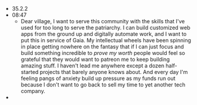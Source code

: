 - 35.2.2
- 08:47
	- Dear village, I want to serve this community with the skills that I've used for too long to serve the patriarchy. I can build customized web apps from the ground up and digitally automate work, and I want to put this in service of Gaia. My intellectual wheels have been spinning in place getting nowhere on the fantasy that if I can just focus and build something incredible to _prove my worth_ people would feel so grateful that they would want to patreon me to keep building amazing stuff. I haven't lead me anywhere except a dozen half-started projects that barely anyone knows about. And every day I'm feeling pangs of anxiety build up pressure as my funds run out because I don't want to go back to sell my time to yet another tech company.
-